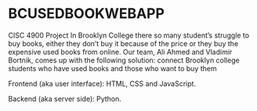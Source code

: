 # BCUSEDBOOKWEBAPP
CISC 4900 Project 
In Brooklyn College there so many student’s struggle to buy books, either they don’t buy it because of the price or they buy the expensive used books from online. 
Our team, Ali Ahmed and Vladimir Bortnik, comes up with the following solution: connect Brooklyn college students who have used books and those who want to buy them 

Frontend (aka user interface):  HTML, CSS and JavaScript.

Backend (aka server side): Python.
